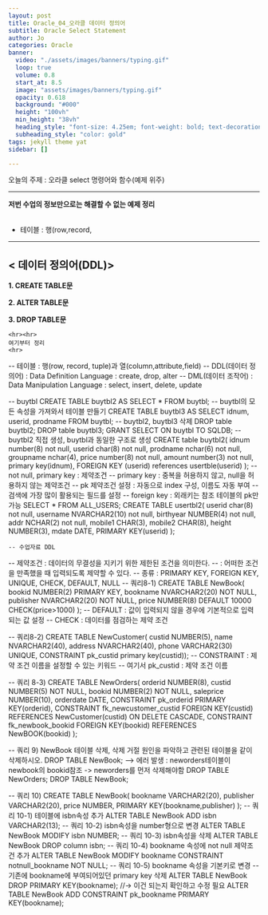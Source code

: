 ```yaml
---
layout: post
title: Oracle_04_오라클 데이터 정의어
subtitle: Oracle Select Statement
author: Jo
categories: Oracle
banner:
  video: "./assets/images/banners/typing.gif"
  loop: true
  volume: 0.8
  start_at: 8.5
  image: "assets/images/banners/typing.gif"
  opacity: 0.618
  background: "#000"
  height: "100vh"
  min_height: "38vh"
  heading_style: "font-size: 4.25em; font-weight: bold; text-decoration: underline"
  subheading_style: "color: gold"
tags: jekyll theme yat
sidebar: []

---
```


오늘의 주제 : 오라클 select 명령어와 함수(예제 위주)<br>

 * * *

<b>저번 수업의 정보만으로는 해결할 수 없는 예제 정리</b><br><br>

- 테이블 : 행(row,record,

<hr>
<h2>< 데이터 정의어(DDL)></h2>

<b>1. CREATE TABLE문</b><br>

<b>2. ALTER TABLE문</b><br>

<b>3. DROP TABLE문</b><br>


    <hr><hr>
    여기부터 정리
    <hr>
    
-- 테이블 : 행(row, record, tuple)과 열(column,attribute,field)
-- DDL(데이터 정의어) : Data Definition Language : create, drop, alter
-- DML(데이터 조작어) : Data Manipulation Language : select, insert, delete, update


-- buytbl
CREATE TABLE buytbl2 AS SELECT * FROM buytbl;
-- buytbl의 모든 속성을 가져와서 테이블 만들기
CREATE TABLE buytbl3 AS SELECT idnum, userid, prodname FROM buytbl;
-- buytbl2, buytbl3 삭제
DROP table buytbl2;
DROP table buytbl3;
GRANT SELECT ON buytbl TO SQLDB;
--buytbl2 직접 생성, buytbl과 동일한 구조로 생성
CREATE table buytbl2(
    idnum number(8) not null,
    userid char(8) not null,
    prodname nchar(6) not null,
    groupname nchar(4),
    price number(8) not null,
    amount number(3) not null,
    primary key(idnum),
    FOREIGN KEY (userid) references usertble(userid)
); 
-- not null, primary key : 제약조건
-- primary key : 중복을 허용하지 않고, null을 허용하지 않는 제약조건
   -- pk 제약조건 설정 : 자동으로 index 구성, 이름도 자동 부여
   -- 검색에 가장 많이 활용되는 필드를 설정
-- foreign key : 외래키는 참조 테이블의 pk만 가능
SELECT * FROM ALL_USERS;
CREATE TABLE usertbl2(
    userid char(8) not null,
    username NVARCHAR2(10) not null,
    birthyear NUMBER(4) not null,
    addr NCHAR(2) not null,
    mobile1 CHAR(3),
    mobile2 CHAR(8),
    height NUMBER(3),
    mdate DATE,
    PRIMARY KEY(userid)
);
    
    
    -- 수업자료 DDL
-- 제약조건 : 데이터의 무결성을 지키기 위한 제한된 조건을 의미한다. 
        -- : 어떠한 조건을 만족했을 때 입력되도록 제약할 수 있다.
        -- 종류 : PRIMARY KEY, FOREIGN KEY, UNIQUE, CHECK, DEFAULT, NULL
-- 쿼리8-1)
CREATE TABLE NewBook(
    bookid NUMBER(2) PRIMARY KEY,
    bookname NVARCHAR2(20) NOT NULL,
    publisher NVARCHAR2(20) NOT NULL,
    price NUMBER(8) DEFAULT 10000 CHECK(price>1000)
);
-- DEFAULT : 값이 입력되지 않을 경우에 기본적으로 입력되는 값 설정
-- CHECK : 데이터를 점검하는 제약 조건

-- 쿼리8-2)
CREATE TABLE NewCustomer(
    custid NUMBER(5),
    name NVARCHAR2(40),
    address NVARCHAR2(40),
    phone VARCHAR2(30) UNIQUE,
    CONSTRAINT pk_custid primary key(custid));
-- CONSTRAINT : 제약 조건 이름을 설정할 수 있는 키워드
-- 여기서 pk_custid : 제약 조건 이름

-- 쿼리 8-3)
CREATE TABLE NewOrders(
    orderid NUMBER(8),
    custid NUMBER(5) NOT NULL,
    bookid NUMBER(2) NOT NULL,
    saleprice NUMBER(10),
    orderdate DATE,
    CONSTRAINT pk_orderid PRIMARY KEY(orderid),
    CONSTRAINT fk_newcustomer_custid FOREIGN KEY(custid) REFERENCES NewCustomer(custid) ON DELETE CASCADE,
    CONSTRAINT fk_newbook_bookid FOREIGN KEY(bookid) REFERENCES NewBOOK(bookid)
);

-- 쿼리 9) NewBook 테이블 삭제, 삭제 거절 원인을 파악하고 관련된 테이블을 같이 삭제하시오.
DROP TABLE NewBook;
 --> 에러 발생 : neworders테이블이 newbook의 bookid참조 -> neworders를 먼저 삭제해야함
DROP TABLE NewOrders;
DROP TABLE NewBook;

-- 쿼리 10)
CREATE TABLE NewBook(
    bookname VARCHAR2(20),
    publisher VARCHAR2(20),
    price NUMBER,
    PRIMARY KEY(bookname,publisher)
);
-- 쿼리 10-1) 테이블에 isbn속성 추가
ALTER TABLE NewBook ADD isbn VARCHAR2(13);
-- 쿼리 10-2) isbn속성을 number형으로 변경
ALTER TABLE NewBook MODIFY isbn NUMBER;
-- 쿼리 10-3) isbn속성을 삭제
ALTER TABLE NewBook DROP column isbn;
-- 쿼리 10-4) bookname 속성에 not null 제약조건 추가
ALTER TABLE NewBook MODIFY bookname CONSTRAINT notnull_bookname NOT NULL;
-- 쿼리 10-5) bookname 속성을 기본키로 변경
    -- 기존에 bookname에 부여되어있던 primary key 삭제
    ALTER TABLE NewBook DROP PRIMARY KEY(bookname);  //-> 이건 되는지 확인하고 수정 필요
ALTER TABLE NewBook ADD CONSTRAINT pk_bookname PRIMARY KEY(bookname);
